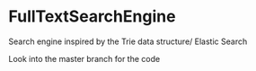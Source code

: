 # FullTextSearchEngine
Search engine inspired by the Trie data structure/ Elastic Search 


Look into the master branch for the code
